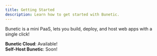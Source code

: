 ```yaml
---
title: Getting Started
description: Learn how to get started with Bunetic.
---
```


Bunetic is a mini PaaS, lets you build, deploy, and host web apps with a single click!

**Bunetic Cloud**: Available!  
**Self-Host Bunetic**: Soon!

